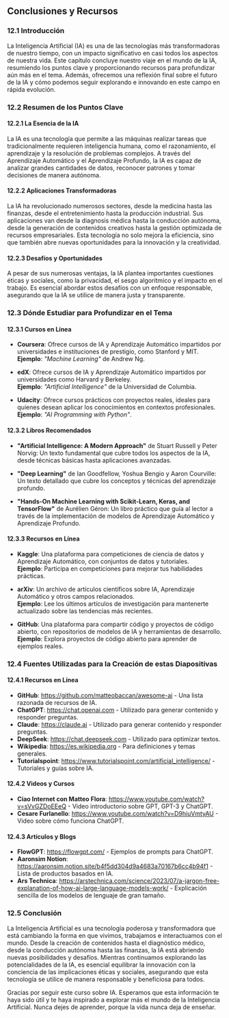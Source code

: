 ## **Conclusiones y Recursos**

### **12.1 Introducción**

La Inteligencia Artificial (IA) es una de las tecnologías más transformadoras de nuestro tiempo, con un impacto significativo en casi todos los aspectos de nuestra vida. Este capítulo concluye nuestro viaje en el mundo de la IA, resumiendo los puntos clave y proporcionando recursos para profundizar aún más en el tema. Además, ofrecemos una reflexión final sobre el futuro de la IA y cómo podemos seguir explorando e innovando en este campo en rápida evolución.

### **12.2 Resumen de los Puntos Clave**

#### **12.2.1 La Esencia de la IA**

La IA es una tecnología que permite a las máquinas realizar tareas que tradicionalmente requieren inteligencia humana, como el razonamiento, el aprendizaje y la resolución de problemas complejos. A través del Aprendizaje Automático y el Aprendizaje Profundo, la IA es capaz de analizar grandes cantidades de datos, reconocer patrones y tomar decisiones de manera autónoma.

#### **12.2.2 Aplicaciones Transformadoras**

La IA ha revolucionado numerosos sectores, desde la medicina hasta las finanzas, desde el entretenimiento hasta la producción industrial. Sus aplicaciones van desde la diagnosis médica hasta la conducción autónoma, desde la generación de contenidos creativos hasta la gestión optimizada de recursos empresariales. Esta tecnología no solo mejora la eficiencia, sino que también abre nuevas oportunidades para la innovación y la creatividad.

#### **12.2.3 Desafíos y Oportunidades**

A pesar de sus numerosas ventajas, la IA plantea importantes cuestiones éticas y sociales, como la privacidad, el sesgo algorítmico y el impacto en el trabajo. Es esencial abordar estos desafíos con un enfoque responsable, asegurando que la IA se utilice de manera justa y transparente.

### **12.3 Dónde Estudiar para Profundizar en el Tema**

#### **12.3.1 Cursos en Línea**

- **Coursera**: Ofrece cursos de IA y Aprendizaje Automático impartidos por universidades e instituciones de prestigio, como Stanford y MIT.  
  **Ejemplo**: *"Machine Learning"* de Andrew Ng.
  
- **edX**: Ofrece cursos de IA y Aprendizaje Automático impartidos por universidades como Harvard y Berkeley.  
  **Ejemplo**: *"Artificial Intelligence"* de la Universidad de Columbia.

- **Udacity**: Ofrece cursos prácticos con proyectos reales, ideales para quienes desean aplicar los conocimientos en contextos profesionales.  
  **Ejemplo**: *"AI Programming with Python"*.

#### **12.3.2 Libros Recomendados**

- **"Artificial Intelligence: A Modern Approach"** de Stuart Russell y Peter Norvig: Un texto fundamental que cubre todos los aspectos de la IA, desde técnicas básicas hasta aplicaciones avanzadas.
  
- **"Deep Learning"** de Ian Goodfellow, Yoshua Bengio y Aaron Courville: Un texto detallado que cubre los conceptos y técnicas del aprendizaje profundo.

- **"Hands-On Machine Learning with Scikit-Learn, Keras, and TensorFlow"** de Aurélien Géron: Un libro práctico que guía al lector a través de la implementación de modelos de Aprendizaje Automático y Aprendizaje Profundo.

#### **12.3.3 Recursos en Línea**

- **Kaggle**: Una plataforma para competiciones de ciencia de datos y Aprendizaje Automático, con conjuntos de datos y tutoriales.  
  **Ejemplo**: Participa en competiciones para mejorar tus habilidades prácticas.

- **arXiv**: Un archivo de artículos científicos sobre IA, Aprendizaje Automático y otros campos relacionados.  
  **Ejemplo**: Lee los últimos artículos de investigación para mantenerte actualizado sobre las tendencias más recientes.

- **GitHub**: Una plataforma para compartir código y proyectos de código abierto, con repositorios de modelos de IA y herramientas de desarrollo.  
  **Ejemplo**: Explora proyectos de código abierto para aprender de ejemplos reales.

### **12.4 Fuentes Utilizadas para la Creación de estas Diapositivas**

#### **12.4.1 Recursos en Línea**

- **GitHub**: <https://github.com/matteobaccan/awesome-ai> - Una lista razonada de recursos de IA.
- **ChatGPT**: <https://chat.openai.com> - Utilizado para generar contenido y responder preguntas.
- **Claude**: <https://claude.ai> - Utilizado para generar contenido y responder preguntas.
- **DeepSeek**: <https://chat.deepseek.com> - Utilizado para optimizar textos.
- **Wikipedia**: <https://es.wikipedia.org> - Para definiciones y temas generales.
- **Tutorialspoint**: <https://www.tutorialspoint.com/artificial_intelligence/> - Tutoriales y guías sobre IA.

#### **12.4.2 Videos y Cursos**

- **Ciao Internet con Matteo Flora**: <https://www.youtube.com/watch?v=sVvGZDoEEeQ> - Video introductorio sobre GPT, GPT-3 y ChatGPT.
- **Cesare Furlanello**: <https://www.youtube.com/watch?v=D9hiuVmtyAU> - Video sobre cómo funciona ChatGPT.

#### **12.4.3 Artículos y Blogs**

- **FlowGPT**: <https://flowgpt.com/> - Ejemplos de prompts para ChatGPT.
- **Aaronsim Notion**: <https://aaronsim.notion.site/b4f5dd304d9a4683a70167b6cc4b94f1> - Lista de productos basados en IA.
- **Ars Technica**: <https://arstechnica.com/science/2023/07/a-jargon-free-explanation-of-how-ai-large-language-models-work/> - Explicación sencilla de los modelos de lenguaje de gran tamaño.

### **12.5 Conclusión**

La Inteligencia Artificial es una tecnología poderosa y transformadora que está cambiando la forma en que vivimos, trabajamos e interactuamos con el mundo. Desde la creación de contenidos hasta el diagnóstico médico, desde la conducción autónoma hasta las finanzas, la IA está abriendo nuevas posibilidades y desafíos. Mientras continuamos explorando las potencialidades de la IA, es esencial equilibrar la innovación con la conciencia de las implicaciones éticas y sociales, asegurando que esta tecnología se utilice de manera responsable y beneficiosa para todos.

Gracias por seguir este curso sobre IA. Esperamos que esta información te haya sido útil y te haya inspirado a explorar más el mundo de la Inteligencia Artificial. Nunca dejes de aprender, porque la vida nunca deja de enseñar.